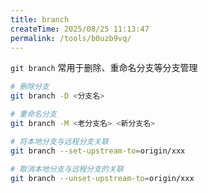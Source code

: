 ```yaml
---
title: branch
createTime: 2025/08/25 11:13:47
permalink: /tools/b0uzb9vq/
---
```


`git branch` 常用于删除、重命名分支等分支管理

```bash
# 删除分支
git branch -D <分支名>

# 重命名分支
git branch -M <老分支名> <新分支名>

# 将本地分支与远程分支关联
git branch --set-upstream-to=origin/xxx

# 取消本地分支与远程分支的关联
git branch --unset-upstream-to=origin/xxx
```
